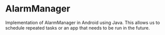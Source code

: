 # AlarmManager
Implementation of AlarmManager in Android using Java. This allows us to schedule repeated tasks or an app that needs to be run in the future.
